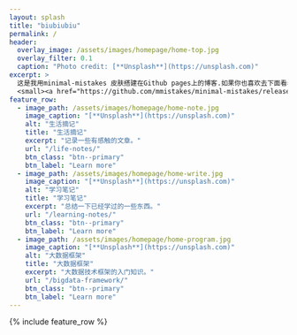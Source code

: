 ```yaml
---
layout: splash
title: "biubiubiu"
permalink: /
header:
  overlay_image: /assets/images/homepage/home-top.jpg
  overlay_filter: 0.1
  caption: "Photo credit: [**Unsplash**](https://unsplash.com)"
excerpt: >
  这是我用minimal-mistakes 皮肤搭建在Github pages上的博客.如果你也喜欢去下面看看吧！very cool！<br />
  <small><a href="https://github.com/mmistakes/minimal-mistakes/releases/tag/4.42.0">minimal-mistakes最新版本</a></small>
feature_row:
  - image_path: /assets/images/homepage/home-note.jpg
    image_caption: "[**Unsplash**](https://unsplash.com)"
    alt: "生活摘记"
    title: "生活摘记"
    excerpt: "记录一些有感触的文章。"
    url: "/life-notes/"
    btn_class: "btn--primary"
    btn_label: "Learn more"
  - image_path: /assets/images/homepage/home-write.jpg
    image_caption: "[**Unsplash**](https://unsplash.com)"
    alt: "学习笔记"
    title: "学习笔记"
    excerpt: "总结一下已经学过的一些东西。"
    url: "/learning-notes/"
    btn_class: "btn--primary"
    btn_label: "Learn more"
  - image_path: /assets/images/homepage/home-program.jpg
    image_caption: "[**Unsplash**](https://unsplash.com)"
    alt: "大数据框架"
    title: "大数据框架"
    excerpt: "大数据技术框架的入门知识。"
    url: "/bigdata-framework/"
    btn_class: "btn--primary"
    btn_label: "Learn more"
---
```


{% include feature_row %}
